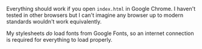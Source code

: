 Everything should work if you open `index.html` in Google Chrome. I haven't tested in other browsers but I can't imagine any browser up to modern standards wouldn't work equivalently.

My stylesheets *do* load fonts from Google Fonts, so an internet connection is required for everything to load properly.
